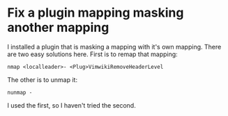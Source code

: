 # Fix a plugin mapping masking another mapping

I installed a plugin that is masking a mapping with it's own mapping. There are two easy solutions here. First is to remap that mapping:

`nmap <localleader>- <Plug>VimwikiRemoveHeaderLevel`

The other is to unmap it:

`nunmap -`

I used the first, so I haven't tried the second.
